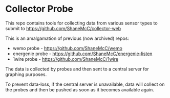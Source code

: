 # Collector Probe

This repo contains tools for collecting data from various sensor types to submit to https://github.com/ShaneMcC/collector-web

This is an amalgamation of previous (now archived) repos:
 - wemo probe - https://github.com/ShaneMcC/wemo
 - energenie probe - https://github.com/ShaneMcC/energenie-listen
 - 1wire probe - https://github.com/ShaneMcC/1wire

The data is collected by probes and then sent to a central server for graphing purposes.

To prevent data-loss, if the central server is unavailable, data will collect on the probes and then be pushed as soon as it becomes available again.
